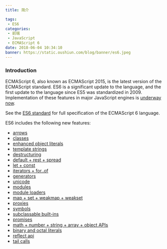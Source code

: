 ```yaml
---
title: 简介

tags:
 - ES6
categories:
 - 前端
 - JavaScript
 - ECMAScript 6
date: 2018-06-04 10:34:10
banner: https://static.oushiun.com/blog/banner/es6.jpeg
---
```


### Introduction
ECMAScript 6, also known as ECMAScript 2015, is the latest version of the ECMAScript standard.  ES6 is a significant update to the language, and the first update to the language since ES5 was standardized in 2009. Implementation of these features in major JavaScript engines is [underway now](http://kangax.github.io/es5-compat-table/es6/).

See the [ES6 standard](http://www.ecma-international.org/ecma-262/6.0/) for full specification of the ECMAScript 6 language.

<!-- more -->

ES6 includes the following new features:
- [arrows](arrows.html)
- [classes](classes.html)
- [enhanced object literals](enhanced-object-literals.html)
- [template strings](template-strings.html)
- [destructuring](destructuring.html)
- [default + rest + spread](default--rest--spread.html)
- [let + const](let--const.html)
- [iterators + for..of](iterators--forof.html)
- [generators](generators.html)
- [unicode](unicode.html)
- [modules](modules.html)
- [module loaders](module-loaders.html)
- [map + set + weakmap + weakset](map--set--weakmap--weakset.html)
- [proxies](proxies.html)
- [symbols](symbols.html)
- [subclassable built-ins](subclassable-built-ins.html)
- [promises](promises.html)
- [math + number + string + array + object APIs](math--number--string--array--object-apis.html)
- [binary and octal literals](binary-and-octal-literals.html)
- [reflect api](reflect-api.html)
- [tail calls](tail-calls.html)
